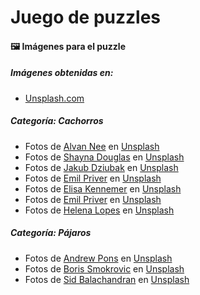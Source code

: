# **Juego de puzzles**

#### **🖼️ Imágenes para el puzzle**
##### Imágenes obtenidas en: 
- [Unsplash.com](https://unsplash.com)
##### **Categoría: Cachorros**
- Fotos de [Alvan Nee](https://unsplash.com/es/@alvannee?utm_content=creditCopyText&utm_medium=referral&utm_source=unsplash) en [Unsplash](https://unsplash.com/es/fotos/dos-perros-marrones-y-blancos-corriendo-por-caminos-de-tierra-durante-el-dia-T-0EW-SEbsE?utm_content=creditCopyText&utm_medium=referral&utm_source=unsplash)
- Fotos de [Shayna Douglas](https://unsplash.com/es/@itsmaemedia?utm_content=creditCopyText&utm_medium=referral&utm_source=unsplash) en [Unsplash](https://unsplash.com/es/fotos/cachorro-de-golden-retriever-en-suelo-cubierto-de-nieve-w2tG22s8hEc?utm_content=creditCopyText&utm_medium=referral&utm_source=unsplash)
- Fotos de [Jakub Dziubak](https://unsplash.com/es/@jckbck?utm_content=creditCopyText&utm_medium=referral&utm_source=unsplash) en [Unsplash](https://unsplash.com/es/fotos/golden-retriever-acostado-sobre-tela-azul-wvXG_7ebZ18?utm_content=creditCopyText&utm_medium=referral&utm_source=unsplash)
- Fotos de [Emil Priver](https://unsplash.com/es/@emilpriver?utm_content=creditCopyText&utm_medium=referral&utm_source=unsplash) en [Unsplash](https://unsplash.com/es/fotos/golden-retriever-sentado-en-un-campo-de-hierba-verde-durante-el-dia-f0h84yIqwBc?utm_content=creditCopyText&utm_medium=referral&utm_source=unsplash)
- Fotos de [Elisa Kennemer](https://unsplash.com/es/@elisalou?utm_content=creditCopyText&utm_medium=referral&utm_source=unsplash) en [Unsplash](https://unsplash.com/es/fotos/perro-marron-de-pelaje-corto-en-cuerpo-de-agua-durante-el-dia-JT-d0vVrUuA?utm_content=creditCopyText&utm_medium=referral&utm_source=unsplash)
- Fotos de [Emil Priver](https://unsplash.com/es/@emilpriver?utm_content=creditCopyText&utm_medium=referral&utm_source=unsplash) en [Unsplash](https://unsplash.com/es/fotos/golden-retriever-sentado-en-el-suelo-de-madera-durante-el-dia-LQsrXtpuqR8?utm_content=creditCopyText&utm_medium=referral&utm_source=unsplash)
- Fotos de [Helena Lopes](https://unsplash.com/es/@helenalopesph?utm_content=creditCopyText&utm_medium=referral&utm_source=unsplash) en [Unsplash](https://unsplash.com/es/fotos/golden-retriever-caminando-sobre-arena-marron-durante-el-dia-IBz1XwoAEOY?utm_content=creditCopyText&utm_medium=referral&utm_source=unsplash)

##### **Categoría: Pájaros**
- Fotos de [Andrew Pons](https://unsplash.com/es/@imandrewpons?utm_content=creditCopyText&utm_medium=referral&utm_source=unsplash) en [Unsplash](https://unsplash.com/es/fotos/primer-plano-de-un-guacamayo-amarillo-y-azul-lylCw4zcA7I?utm_content=creditCopyText&utm_medium=referral&utm_source=unsplash)
- Fotos de [Boris Smokrovic](https://unsplash.com/es/@borisworkshop?utm_content=creditCopyText&utm_medium=referral&utm_source=unsplash) en [Unsplash](https://unsplash.com/es/fotos/pajaro-amarillo-en-el-arbol-de-sakura-RLLR0oRz16Y?utm_content=creditCopyText&utm_medium=referral&utm_source=unsplash)
- Fotos de [Sid Balachandran](https://unsplash.com/es/@sid_balachandran?utm_content=creditCopyText&utm_medium=referral&utm_source=unsplash) en [Unsplash](https://unsplash.com/es/fotos/tres-loros-azules-y-amarillos-en-la-rama-de-un-arbol-hXttDVCwyRA?utm_content=creditCopyText&utm_medium=referral&utm_source=unsplash)